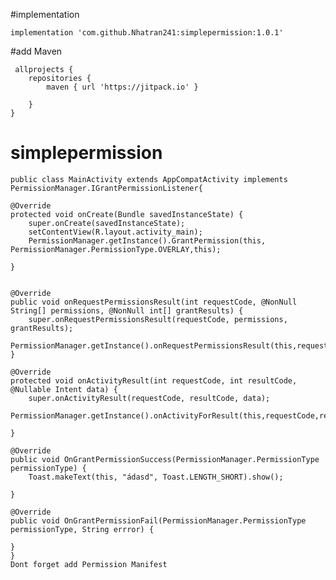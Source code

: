 #implementation

    implementation 'com.github.Nhatran241:simplepermission:1.0.1'

#add Maven

     allprojects {
        repositories {
            maven { url 'https://jitpack.io' }
        
        }
    }


# simplepermission 

    public class MainActivity extends AppCompatActivity implements PermissionManager.IGrantPermissionListener{

    @Override
    protected void onCreate(Bundle savedInstanceState) {
        super.onCreate(savedInstanceState);
        setContentView(R.layout.activity_main);
        PermissionManager.getInstance().GrantPermission(this, PermissionManager.PermissionType.OVERLAY,this);

    }


    @Override
    public void onRequestPermissionsResult(int requestCode, @NonNull String[] permissions, @NonNull int[] grantResults) {
        super.onRequestPermissionsResult(requestCode, permissions, grantResults);
        PermissionManager.getInstance().onRequestPermissionsResult(this,requestCode,permissions,grantResults);
    }

    @Override
    protected void onActivityResult(int requestCode, int resultCode, @Nullable Intent data) {
        super.onActivityResult(requestCode, resultCode, data);
        PermissionManager.getInstance().onActivityForResult(this,requestCode,resultCode,data);
       
    }

    @Override
    public void OnGrantPermissionSuccess(PermissionManager.PermissionType permissionType) {
        Toast.makeText(this, "ádasd", Toast.LENGTH_SHORT).show();

    }

    @Override
    public void OnGrantPermissionFail(PermissionManager.PermissionType permissionType, String errror) {

    }
    }
    Dont forget add Permission Manifest
    
    
   
